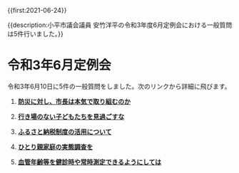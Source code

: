 {{first:2021-06-24}}

{{description:小平市議会議員 安竹洋平の令和3年度6月定例会における一般質問は5件行いました。}}

# 令和3年6月定例会

令和3年6月10日に5件の一般質問をしました。次のリンクから詳細に飛びます。

1. **[防災に対し、市長は本気で取り組むのか](./1-sityou-bousai-honkijanaidesyo.md)**

1. **[行き場のない子どもたちを見過ごすな](./2-ikibanonai-kodomotachi.md)**

1. **[ふるさと納税制度の活用について](./3-furusato-nouzei.md)**

1. **[ひとり親家庭の実態調査を](./4-hitorioya-katei-jittai-chousa.md)**

1. **[血管年齢等を健診時や常時測定できるようにしては](./5-kekkan-nenrei.md)**
